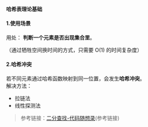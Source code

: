 >






   
#### 哈希表理论基础




#### 1.使用场景

用处： **判断一个元素是否出现集合里**。  

（通过牺牲空间换时间的方式，只需要 O(1) 的时间复杂度）

#### 2.哈希冲突

若不同元素通过哈希函数映射到同一位置，会发生**哈希冲突**。  
解决方法：  
- 拉链法
- 线性探测法

>   参考链接：[二分查找-代码随想录](https://programmercarl.com/0704.%E4%BA%8C%E5%88%86%E6%9F%A5%E6%89%BE.html)(参考链接)


